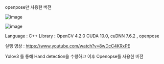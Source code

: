 openpose만 사용한 버전

![image](https://user-images.githubusercontent.com/43734014/114185550-d26aa480-9980-11eb-90ba-b8ce17e07d1a.png)

![image](https://user-images.githubusercontent.com/43734014/114185699-f8904480-9980-11eb-93e5-c0e874ad9553.png)

Language : C++
Library : OpenCV 4.2.0
CUDA 10.0, cuDNN 7.6.2 , openpose

실행 영상 : https://www.youtube.com/watch?v=8wDcC4KRxPE






Yolov3 를 통해 Hand detection을 수행하고 
이후 Openopse를 사용한 버전
